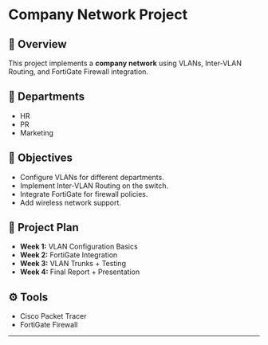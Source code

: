 # Company Network Project

## 📌 Overview
This project implements a **company network** using VLANs, Inter-VLAN Routing, and FortiGate Firewall integration.

## 🏢 Departments
- HR  
- PR  
- Marketing  

## 🎯 Objectives
- Configure VLANs for different departments.  
- Implement Inter-VLAN Routing on the switch.  
- Integrate FortiGate for firewall policies.  
- Add wireless network support.  

## 📅 Project Plan
- **Week 1:** VLAN Configuration Basics  
- **Week 2:** FortiGate Integration  
- **Week 3:** VLAN Trunks + Testing  
- **Week 4:** Final Report + Presentation  


## ⚙️ Tools
- Cisco Packet Tracer  
- FortiGate Firewall  

---
